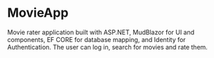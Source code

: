 # MovieApp
Movie rater application built with ASP.NET, MudBlazor for UI and components, EF CORE for database mapping, and Identity for Authentication. The user can log in, search for movies and rate them. 
